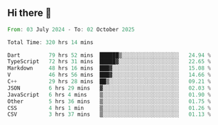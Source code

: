 ## Hi there 👋

<!--START_SECTION:waka-->

```rust
From: 03 July 2024 - To: 02 October 2025

Total Time: 320 hrs 14 mins

Dart         79 hrs 52 mins  ██████▒░░░░░░░░░░░░░░░░░░   24.94 %
TypeScript   72 hrs 31 mins  █████▓░░░░░░░░░░░░░░░░░░░   22.65 %
Markdown     48 hrs 16 mins  ███▓░░░░░░░░░░░░░░░░░░░░░   15.08 %
V            46 hrs 56 mins  ███▓░░░░░░░░░░░░░░░░░░░░░   14.66 %
C++          29 hrs 28 mins  ██▒░░░░░░░░░░░░░░░░░░░░░░   09.21 %
JSON         6 hrs 29 mins   ▓░░░░░░░░░░░░░░░░░░░░░░░░   02.03 %
JavaScript   6 hrs 4 mins    ▒░░░░░░░░░░░░░░░░░░░░░░░░   01.90 %
Other        5 hrs 36 mins   ▒░░░░░░░░░░░░░░░░░░░░░░░░   01.75 %
CSS          4 hrs 1 min     ▒░░░░░░░░░░░░░░░░░░░░░░░░   01.26 %
CSV          3 hrs 37 mins   ▒░░░░░░░░░░░░░░░░░░░░░░░░   01.13 %
```

<!--END_SECTION:waka-->

<!--
**mathiskakal/mathiskakal** is a ✨ _special_ ✨ repository because its `README.md` (this file) appears on your GitHub profile.

Here are some ideas to get you started:

- 🔭 I’m currently working on ...
- 🌱 I’m currently learning ...
- 👯 I’m looking to collaborate on ...
- 🤔 I’m looking for help with ...
- 💬 Ask me about ...
- 📫 How to reach me: ...
- 😄 Pronouns: ...
- ⚡ Fun fact: ...
-->

